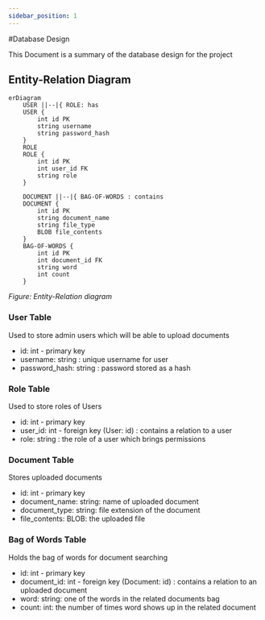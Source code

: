 ```yaml
---
sidebar_position: 1
---
```


#Database Design

This Document is a summary of the database design for the project

## Entity-Relation Diagram

```mermaid
erDiagram
    USER ||--|{ ROLE: has
    USER {
        int id PK
        string username
        string password_hash
    }
    ROLE
    ROLE {
        int id PK
        int user_id FK
        string role
    }

    DOCUMENT ||--|{ BAG-OF-WORDS : contains
    DOCUMENT {
        int id PK
        string document_name
        string file_type
        BLOB file_contents
    }
    BAG-OF-WORDS {
        int id PK
        int document_id FK
        string word
        int count
    }
```
*Figure: Entity-Relation diagram*

### User Table
Used to store admin users which will be able to upload documents
- id: int - primary key
- username: string : unique username for user
- password_hash: string : password stored as a hash

### Role Table
Used to store roles of Users
- id: int - primary key
- user_id: int - foreign key (User: id) : contains a relation to a user
- role: string : the role of a user which brings permissions

### Document Table
Stores uploaded documents
- id: int - primary key
- document_name: string: name of uploaded document
- document_type: string: file extension of the document
- file_contents: BLOB: the uploaded file

### Bag of Words Table
Holds the bag of words for document searching
- id: int - primary key
- document_id: int - foreign key (Document: id) : contains a relation to an uploaded document
- word: string: one of the words in the related documents bag
- count: int: the number of times word shows up in the related document

